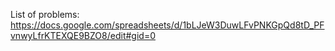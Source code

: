 List of problems: https://docs.google.com/spreadsheets/d/1bLJeW3DuwLFvPNKGpQd8tD_PFvnwyLfrKTEXQE9BZO8/edit#gid=0